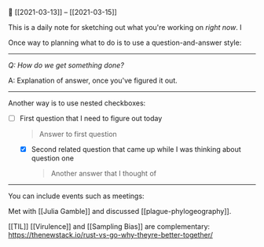 
📆 [[2021-03-13]] – [[2021-03-15]]

This is a daily note for sketching out what you're working on *right now*. I

Once way to planning what to do is to use a question-and-answer style:

---

*Q: How do we get something done?*

A: Explanation of answer, once you've figured it out.

---

Another way is to use nested checkboxes:

- [ ] First question that I need to figure out today

    > Answer to first question

	- [x] Second related question that came up while I was thinking about question one
	    
		> Another answer that I thought of

---

You can include events such as meetings:

Met with [[Julia Gamble]] and discussed [[plague-phylogeography]].


[[TIL]] [[Virulence]] and [[Sampling Bias]] are complementary: https://thenewstack.io/rust-vs-go-why-theyre-better-together/